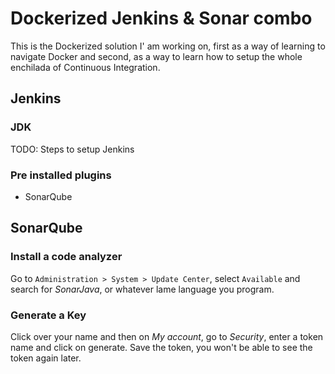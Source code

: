 
# Dockerized Jenkins & Sonar combo

This is the Dockerized solution I' am working on, first as a way of learning to navigate Docker and second, as a way to learn how to setup the whole enchilada of Continuous Integration.

## Jenkins

### JDK

TODO: Steps to setup Jenkins

### Pre installed plugins
 - SonarQube

## SonarQube

### Install a code analyzer

Go to `Administration > System > Update Center`, select `Available` and search for *SonarJava*, or whatever lame language you program.

### Generate a Key

Click over your name and then on *My account*, go to *Security*, enter a token name and click on generate. Save the token, you won't be able to see the token again later.
